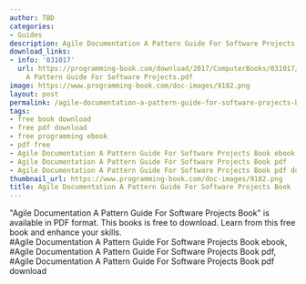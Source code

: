 ```yaml
---
author: TBD
categories:
- Guides
description: Agile Documentation A Pattern Guide For Software Projects Book
download_links:
- info: '031017'
  url: https://programming-book.com/download/2017/ComputerBooks/031017/Agile Documentation
    A Pattern Guide For Software Projects.pdf
image: https://www.programming-book.com/doc-images/9182.png
layout: post
permalink: /agile-documentation-a-pattern-guide-for-software-projects-book.html
tags:
- free book download
- free pdf download
- free programming ebook
- pdf free
- Agile Documentation A Pattern Guide For Software Projects Book ebook
- Agile Documentation A Pattern Guide For Software Projects Book pdf
- Agile Documentation A Pattern Guide For Software Projects Book pdf download
thumbnail_url: https://www.programming-book.com/doc-images/9182.png
title: Agile Documentation A Pattern Guide For Software Projects Book
---
```


 
<div class="item-desc text-justify">
  "Agile Documentation A Pattern Guide For Software Projects Book" is available in PDF format. This books is free to download. Learn from this free book and enhance your skills.
  <br>
  #Agile Documentation A Pattern Guide For Software Projects Book ebook, #Agile Documentation A Pattern Guide For Software Projects Book pdf, #Agile Documentation A Pattern Guide For Software Projects Book pdf download
</div>
